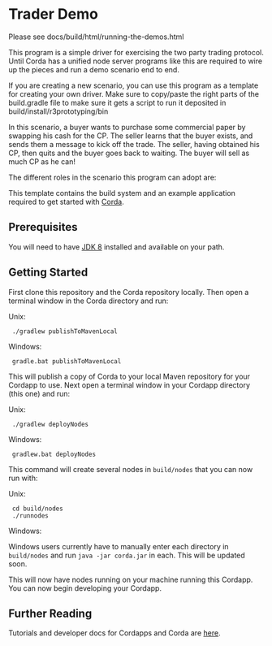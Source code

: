 # Trader Demo 

Please see docs/build/html/running-the-demos.html

This program is a simple driver for exercising the two party trading protocol. Until Corda has a unified node server
programs like this are required to wire up the pieces and run a demo scenario end to end.

If you are creating a new scenario, you can use this program as a template for creating your own driver. Make sure to
copy/paste the right parts of the build.gradle file to make sure it gets a script to run it deposited in
build/install/r3prototyping/bin

In this scenario, a buyer wants to purchase some commercial paper by swapping his cash for the CP. The seller learns
that the buyer exists, and sends them a message to kick off the trade. The seller, having obtained his CP, then quits
and the buyer goes back to waiting. The buyer will sell as much CP as he can!

The different roles in the scenario this program can adopt are:

This template contains the build system and an example application required to get started with [Corda](http://todo.todo).

## Prerequisites

You will need to have [JDK 8](http://www.oracle.com/technetwork/java/javase/downloads/jdk8-downloads-2133151.html) 
installed and available on your path.

## Getting Started

First clone this repository and the Corda repository locally. Then open a terminal window in the Corda directory and run:
 
Unix: 

     ./gradlew publishToMavenLocal
     
Windows:

     gradle.bat publishToMavenLocal
     
This will publish a copy of Corda to your local Maven repository for your Cordapp to use. Next open a terminal window
in your Cordapp directory (this one) and run:

Unix:

     ./gradlew deployNodes
     
Windows:

     gradlew.bat deployNodes
     
This command will create several nodes in `build/nodes` that you can now run with:

Unix:

     cd build/nodes
     ./runnodes

Windows:

Windows users currently have to manually enter each directory in `build/nodes` and run `java -jar corda.jar` in each.
This will be updated soon.

This will now have nodes running on your machine running this Cordapp. You can now begin developing your Cordapp. 

## Further Reading

Tutorials and developer docs for Cordapps and Corda are [here](https://docs.corda.r3cev.com).
